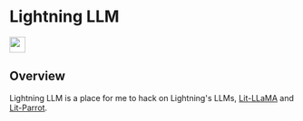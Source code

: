 # Lightning LLM

<a
href="https://lightning.ai" ><img src ="https://img.shields.io/badge/-Lightning-792ee5?logo=pytorchlightning&logoColor=white" height="28"/>
</a>

## Overview

Lightning LLM is a place for me to hack on Lightning's LLMs, [Lit-LLaMA](https://github.com/Lightning-AI/lit-llama) and [Lit-Parrot](https://github.com/Lightning-AI/lit-parrot).


